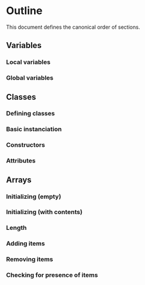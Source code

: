 # Outline

This document defines the canonical order of sections.

Variables
---------

### Local variables
### Global variables

Classes
-------

### Defining classes
### Basic instanciation
### Constructors
### Attributes

Arrays
------

### Initializing (empty)
### Initializing (with contents)
### Length
### Adding items
### Removing items
### Checking for presence of items
